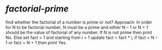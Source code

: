 # _factorial-prime_
find whether the factorial of a number is prime or not?
Approach: In order for N to be factorial number, N must be a prime and either N – 1 or N + 1 should be the value of factorial of any number. 
If N is not prime then print No. 
Else set fact = 1 and starting from i = 1 update fact = fact * i, if fact = N – 1 or fact = N + 1 then print Yes.
